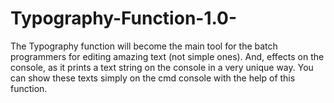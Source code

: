 # Typography-Function-1.0-
The Typography function will become the main tool for the batch programmers for editing amazing text (not simple ones). And, effects on the console, as it prints a text string on the console in a very unique way. You can show these texts simply on the cmd console with the help of this function. 
